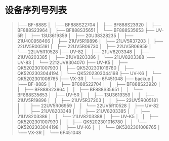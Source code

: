 # 设备序列号列表 

> ├── BF-888S
│   ├── BF888S22704
│   ├── BF888S23920
│   ├── BF888S23964
│   ├── BF888S35651
│   └── BF888S35653
├── UV-5R
│   ├── 13U3619359
│   ├── 20U38328235
│   ├── 21U400958466
│   ├── 21UV5R19896
│   ├── 21UV5R37203
│   ├── 22UV5R005181
│   ├── 22UV5R06730
│   ├── 22UV5R06959
│   └── 22UV5R10528
├── UV-82
│   ├── 21UV8203348
│   ├── 21UV8203385
│   ├── 21UV8203386
│   └── 21UV8203388
├── UV-83
│   └── 2212UV8304070
├── UV-K5
│   ├── QK5202301007930
│   ├── QK5202301016780
│   ├── QK5202303044194
│   └── QK5202303044198
├── UV-K6
│   └── QK5202301008765
├── VX-3R
│   └── 6F451048
├── backup
│   ├── BF-888S
│   │   ├── BF888S22704
│   │   ├── BF888S23920
│   │   ├── BF888S23964
│   │   ├── BF888S35651
│   │   └── BF888S35653
│   ├── UV-5R
│   │   ├── 13U3619359
│   │   ├── 21UV5R19896
│   │   ├── 21UV5R37203
│   │   ├── 22UV5R005181
│   │   ├── 22UV5R06959
│   │   └── 22UV5R10528
│   ├── UV-82
│   │   ├── 21UV8203348
│   │   ├── 21UV8203385
│   │   ├── 21UV8203386
│   │   └── 21UV8203388
│   ├── UV-K5
│   │   ├── QK5202301007930
│   │   ├── QK5202301016780
│   │   └── QK5202303044198
│   ├── UV-K6
│   │   └── QK5202301008765
│   └── VX-3R
│       └── 6F451048

